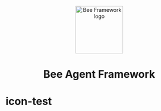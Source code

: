 <p align="center">
  <picture>
    <source media="(prefers-color-scheme: dark)" srcset="https://raw.githubusercontent.com/michael-desmond/icon-test/refs/heads/main/docs/assets/BeeAI_Profile_388x388_Plain_dark.svg">
    <source media="(prefers-color-scheme: light)" srcset="https://raw.githubusercontent.com/michael-desmond/icon-test/refs/heads/main/docs/assets/BeeAI_Profile_388x388_Plain_light.svg">
    <img alt="Bee Framework logo" height="128">
  </picture>
  <h1 align="center">Bee Agent Framework</h1>
</p>


# icon-test
